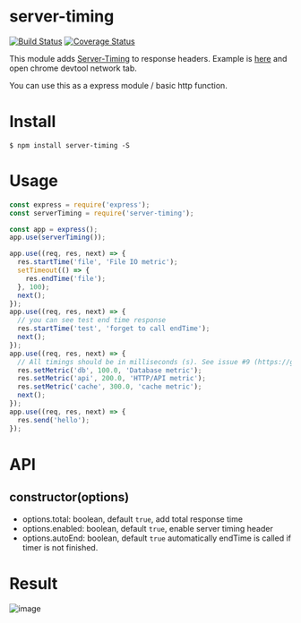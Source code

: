 # server-timing

[![Build Status](https://travis-ci.org/yosuke-furukawa/server-timing.svg?branch=master)](https://travis-ci.org/yosuke-furukawa/server-timing)
[![Coverage Status](https://coveralls.io/repos/github/yosuke-furukawa/server-timing/badge.svg?branch=improve_coverage)](https://coveralls.io/github/yosuke-furukawa/server-timing?branch=improve_coverage)

This module adds [Server-Timing](https://www.w3.org/TR/server-timing/) to response headers.
Example is [here](https://server-timing.now.sh/) and open chrome devtool network tab.

You can use this as a express module / basic http function.

# Install

```
$ npm install server-timing -S
```

# Usage

```javascript
const express = require('express');
const serverTiming = require('server-timing');

const app = express();
app.use(serverTiming());

app.use((req, res, next) => {
  res.startTime('file', 'File IO metric');
  setTimeout(() => {
    res.endTime('file');
  }, 100);
  next();
});
app.use((req, res, next) => {
  // you can see test end time response
  res.startTime('test', 'forget to call endTime');
  next();
});
app.use((req, res, next) => {
  // All timings should be in milliseconds (s). See issue #9 (https://github.com/yosuke-furukawa/server-timing/issues/9).
  res.setMetric('db', 100.0, 'Database metric');
  res.setMetric('api', 200.0, 'HTTP/API metric');
  res.setMetric('cache', 300.0, 'cache metric');
  next();
});
app.use((req, res, next) => {
  res.send('hello');
});
```

# API

## constructor(options)

- options.total: boolean, default `true`, add total response time
- options.enabled: boolean, default `true`, enable server timing header 
- options.autoEnd: boolean, default `true` automatically endTime is called if timer is not finished.

# Result

![image](https://cloud.githubusercontent.com/assets/555645/22737265/b5b5204e-ee45-11e6-82c5-776a5313d120.png)
